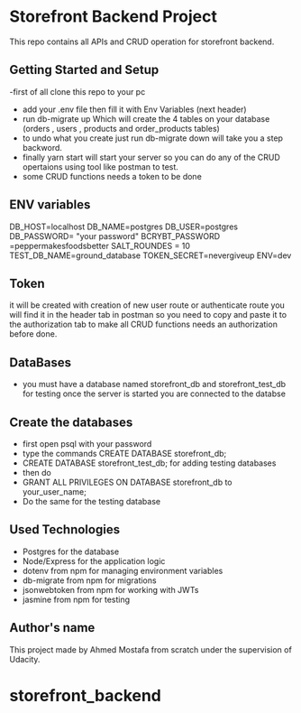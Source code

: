 # Storefront Backend Project

This repo contains all APIs and CRUD operation for storefront backend.

## Getting Started and Setup 

-first of all clone this repo to your pc 
- add your .env file then fill it with Env Variables (next header)  
- run db-migrate up Which will create the 4 tables on your database (orders , users , products and order_products tables) 
- to undo what you create just run db-migrate down will take you a step backword.
- finally yarn start will start your server so you can do any of the CRUD opertaions using tool like postman to test.
- some CRUD functions needs a token to be done 

## ENV variables

DB_HOST=localhost
DB_NAME=postgres
DB_USER=postgres
DB_PASSWORD= "your password"
BCRYBT_PASSWORD =peppermakesfoodsbetter
SALT_ROUNDES = 10
TEST_DB_NAME=ground_database
TOKEN_SECRET=nevergiveup
ENV=dev

## Token
it will be created with creation of new user route or authenticate route you will find it in the header tab in postman so you need to copy and paste it to the authorization tab to make all CRUD functions needs an authorization before done.

## DataBases
- you must have a database named storefront_db and storefront_test_db for testing
once the server is started you are connected to the databse
## Create the databases
- first open psql with your password
- type the commands  CREATE DATABASE storefront_db;  
- CREATE DATABASE storefront_test_db;   for adding testing databases 
- then do 
- GRANT ALL PRIVILEGES ON DATABASE storefront_db to your_user_name;
- Do the same for the testing database

## Used Technologies

- Postgres for the database
- Node/Express for the application logic
- dotenv from npm for managing environment variables
- db-migrate from npm for migrations
- jsonwebtoken from npm for working with JWTs
- jasmine from npm for testing

## Author's name

This project made by Ahmed Mostafa from scratch under the supervision of Udacity.
# storefront_backend
